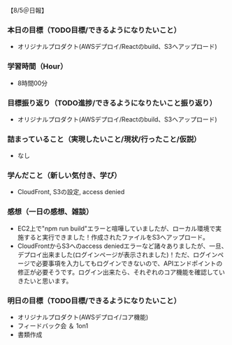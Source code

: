 【8/5＠日報】
### 本日の目標（TODO目標/できるようになりたいこと）
- オリジナルプロダクト(AWSデプロイ/Reactのbuild、S3へアップロード)
### 学習時間（Hour）
- 8時間00分
### 目標振り返り（TODO進捗/できるようになりたいこと振り返り）
- オリジナルプロダクト(AWSデプロイ/Reactのbuild、S3へアップロード)
### 詰まっていること（実現したいこと/現状/行ったこと/仮説）
- なし
### 学んだこと（新しい気付き、学び）
- CloudFront, S3の設定, access denied
### 感想（一日の感想、雑談）
- EC2上で"npm run build"エラーと喧嘩していましたが、ローカル環境で実施すると実行できました！作成されたファイルをS3へアップロード。
- CloudFrontからS3へのaccess deniedエラーなど諸々ありましたが、一旦、デプロイ出来ました(ログインページが表示されました)！ただ、ログインページで必要事項を入力してもログインできないので、APIエンドポイントの修正が必要そうです。ログイン出来たら、それぞれのコア機能を確認していきたいと思います。
### 明日の目標（TODO目標/できるようになりたいこと）
- オリジナルプロダクト(AWSデプロイ/コア機能)
- フィードバック会 ＆ 1on1
- 書類作成
